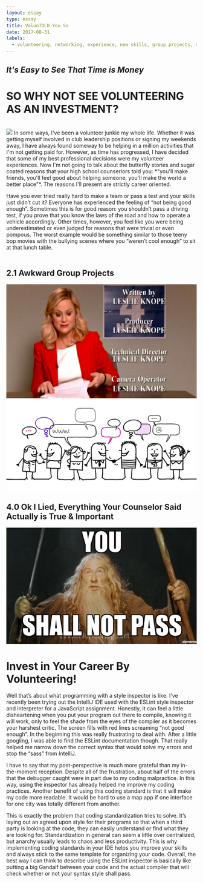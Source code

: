 ```yaml
---
layout: essay
type: essay
title: VolunTOLD You So
date: 2017-08-31
labels:
  - volunteering, networking, experience, new skills, group projects, resume building
---
```



## *It's Easy to See That Time is Money*
# SO WHY NOT SEE VOLUNTEERING AS AN INVESTMENT?

<br> 
<img class="ui medium left floated rounded image" src="../images/standards_timGunn">
In some ways, I've been a volunteer junkie my whole life. Whether it was getting myself involved in club leadership positions or signing my weekends away, I have always found someway to be helping in a million activities that I'm not getting paid for. However, as time has progressed, I have decided that some of my best professional decisions were my volunteer experiences. Now I'm not going to talk about the butterfly stories and sugar coated reasons that your high school counserlors told you: *"you'll make friends, you'll feel good about helping someone, you'll make the world a better place"*. The reasons I'll present are strictly career oriented. 


<br>


Have you ever tried really hard to make a team or pass a test and your skills just didn’t cut it? Everyone has experienced the feeling of “not being good enough”. Sometimes this is for good reason: you shouldn’t pass a driving test, if you prove that you know the laws of the road and how to operate a vehicle accordingly. Other times, however, you feel like you were being underestimated or even judged for reasons that were trivial or even pompous. The worst example would be something similar to those teeny bop movies with the bullying scenes where you “weren’t cool enough” to sit at that lunch table.  
<br>


## 2.1 Awkward Group Projects
<img class="ui medium right floated rounded image" src="../images/volunteer_bad_group.png">



<img class="ui medium left floated rounded image" src="../images/volunteer_networking.jpg">


## 4.0 Ok I Lied, Everything Your Counselor Said Actually is True & Important
<img class="ui medium right floated rounded image" src="../images/standards_gandalf.jpg">



# Invest in Your Career By Volunteering! 



Well that’s about what programming with a style inspector is like. I’ve recently been trying out the IntelliJ IDE used with the ESLint style inspector and interpreter for a JavaScript assignment. Honestly, it can feel a little disheartening when you put your program out there to compile, knowing it will work, only to feel the shade from the eyes of the compiler as it becomes your harshest critic. The screen fills with red lines screaming “not good enough”. In the beginning this was really frustrating to deal with. After a little googling, I was able to find the ESLint documentation though. That really helped me narrow down the correct syntax that would solve my errors and stop the “sass” from IntelliJ. 

I have to say that my post-perspective is much more grateful than my in-the-moment reception. Despite all of the frustration, about half of the errors that the debugger caught were in part due to my coding malpractice. In this way, using the inspector has already helped me improve my coding practices. Another benefit of using this coding standard is that it will make my code more readable. It would be hard to use a map app if one interface for one city was totally different from another. 
	
This is exactly the problem that coding standardization tries to solve. It’s laying out an agreed upon style for their programs so that when a third party is looking at the code, they can easily understand or find what they are looking for. Standardization in general can seem a little over centralized, but anarchy usually leads to chaos and less productivity. This is why implementing coding standards in your IDE helps you improve your skills and always stick to the same template for organizing your code. Overall, the best way I can think to describe using the ESLint inspector is basically like putting a big Gandalf between your code and the actual compiler that will check whether or not your syntax style shall pass.
